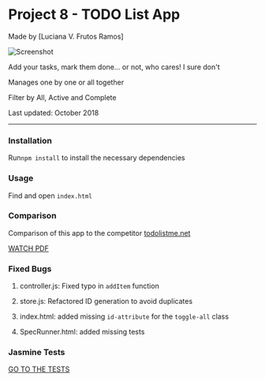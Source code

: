 # Project 8 - TODO List App

Made by [Luciana V. Frutos Ramos]

![Screenshot](../p8_todoListApp.png)

Add your tasks, mark them done... or not, who cares! I sure don't

Manages one by one or all together

Filter by All, Active and Complete

Last updated: October 2018

----
### Installation

Run`npm install` to install the necessary dependencies

### Usage

Find and open `index.html`

### Comparison

Comparison of this app to the competitor [todolistme.net](http://todolistme.net/)

[WATCH PDF](../p8_lvfr.pdf)

### Fixed Bugs

1. controller.js: Fixed typo in `addItem` function

2. store.js: Refactored ID generation to avoid duplicates

3. index.html: added missing `id-attribute` for the `toggle-all` class

4. SpecRunner.html: added missing tests

### Jasmine Tests

[GO TO THE TESTS](../test/SpecRunner.html)


